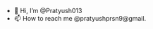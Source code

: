 - 👋 Hi, I’m @Pratyush013
- 📫 How to reach me @pratyushprsn9@gmail.

<!---
Pratyush013/Pratyush013 is a ✨ special ✨ repository because its `README.md` (this file) appears on your GitHub profile.
You can click the Preview link to take a look at your changes.
--->

